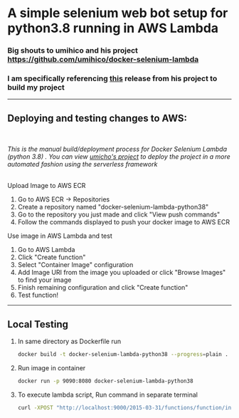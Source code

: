 # A simple selenium web bot setup for python3.8 running in AWS Lambda


### Big shouts to umihico and his project https://github.com/umihico/docker-selenium-lambda

### I am specifically referencing [this](https://github.com/umihico/docker-selenium-lambda/releases/tag/v5) release from his project to build my project

<hr>

## Deploying and testing changes to AWS:
<br>

*This is the manual build/deployment process for  Docker Selenium Lambda (python 3.8) . You can view [umicho's project](https://github.com/umihico/docker-selenium-lambda) to deploy the project in a more automated fashion using the serverless framework*

<br>
Upload Image to AWS ECR

1. Go to AWS ECR -> Repositories
2. Create a repository named "docker-selenium-lambda-python38"
3. Go to the repository you just made and click "View push commands"
4. Follow the commands displayed to push your docker image to AWS ECR

Use image in AWS Lambda and test

1. Go to AWS Lambda
2. Click "Create function"
3. Select "Container Image" configuration
4. Add Image URI from the image you uploaded or click "Browse Images" to find your image
5. Finish remaining configuration and click "Create function"
6. Test function!
	
<hr>

## Local Testing 

1. In same directory as Dockerfile run
    ```bash
    docker build -t docker-selenium-lambda-python38 --progress=plain .
    ```

2. Run image in container
    ```bash
    docker run -p 9090:8080 docker-selenium-lambda-python38
    ```

1. To execute lambda script, Run command in separate terminal 
    ```bash 
    curl -XPOST "http://localhost:9000/2015-03-31/functions/function/invocations" -d '{"payload":"hello world!"}' 
    ```
